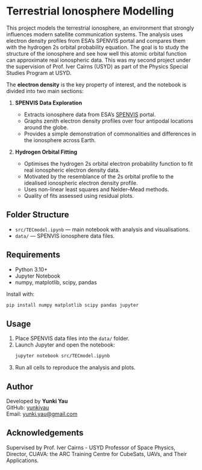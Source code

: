 # Terrestrial Ionosphere Modelling

This project models the terrestrial ionosphere, an environment that strongly influences modern satellite communication systems. The analysis uses electron density profiles from ESA’s SPENVIS portal and compares them with the hydrogen 2s orbital probability equation. The goal is to study the structure of the ionosphere and see how well this atomic orbital function can approximate real ionospheric data. This was my second project under the supervision of Prof. Iver Cairns (USYD) as part of the Physics Special Studies Program at USYD.

The **electron density** is the key property of interest, and the notebook is divided into two main sections:

1. **SPENVIS Data Exploration**  
   - Extracts ionosphere data from ESA’s [SPENVIS](https://www.spenvis.oma.be/) portal.  
   - Graphs zenith electron density profiles over four antipodal locations around the globe.  
   - Provides a simple demonstration of commonalities and differences in the ionosphere across Earth.

2. **Hydrogen Orbital Fitting**  
   - Optimises the hydrogen 2s orbital electron probability function to fit real ionospheric electron density data.  
   - Motivated by the resemblance of the 2s orbital profile to the idealised ionospheric electron density profile.  
   - Uses non-linear least squares and Nelder–Mead methods.  
   - Quality of fits assessed using residual plots.

## Folder Structure
- `src/TECmodel.ipynb` — main notebook with analysis and visualisations.  
- `data/` — SPENVIS ionosphere data files.  

## Requirements
- Python 3.10+  
- Jupyter Notebook  
- numpy, matplotlib, scipy, pandas  

Install with:
```bash
pip install numpy matplotlib scipy pandas jupyter
```

## Usage
1. Place SPENVIS data files into the `data/` folder.  
2. Launch Jupyter and open the notebook:  
   ```bash
   jupyter notebook src/TECmodel.ipynb
   ```  
3. Run all cells to reproduce the analysis and plots.  

## Author
Developed by **Yunki Yau**  
GitHub: [yunkiyau](https://github.com/yunkiyau)  
Email: yunki.yau@gmail.com  

## Acknowledgements
Supervised by Prof. Iver Cairns - USYD Professor of Space Physics, Director, CUAVA: the ARC Training Centre for CubeSats, UAVs, and Their Applications.
